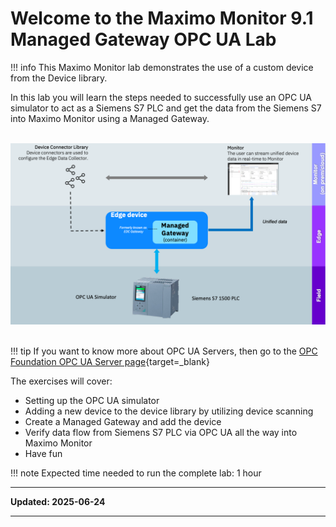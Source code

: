 # Welcome to the Maximo Monitor 9.1</br>Managed Gateway OPC UA Lab

!!! info
    This Maximo Monitor lab demonstrates the use of a custom device from the Device library.

In this lab you will learn the steps needed to successfully use an OPC UA simulator to act as a Siemens S7 PLC and get the data from the Siemens S7 into Maximo Monitor using a Managed Gateway.</br></br>

![Architecture](img/index_02.png)</br></br>


!!! tip
    If you want to know more about OPC UA Servers, then go to the [OPC Foundation OPC UA Server page](https://reference.opcfoundation.org/Core/Part1/v104/docs/6.3){target=_blank}

The exercises will cover:

* Setting up the OPC UA simulator
* Adding a new device to the device library by utilizing device scanning
* Create a Managed Gateway and add the device
* Verify data flow from Siemens S7 PLC via OPC UA all the way into Maximo Monitor
* Have fun

!!! note
    Expected time needed to run the complete lab: 1 hour


---

**Updated: 2025-06-24**

---